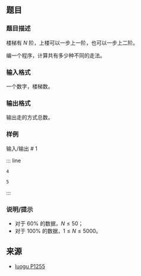 ## 题目




### 题目描述

楼梯有 $N$ 阶，上楼可以一步上一阶，也可以一步上二阶。

编一个程序，计算共有多少种不同的走法。



### 输入格式
一个数字，楼梯数。




### 输出格式

输出走的方式总数。




### 样例


输入/输出 # 1

::: line
```
4
```

```
5
```
:::





### 说明/提示
- 对于 $60\%$ 的数据，$N \leq 50$；   
- 对于 $100\%$ 的数据，$1 \le N \leq 5000$。



## 来源

- [luogu P1255](https://www.luogu.com.cn/problem/P1255)
